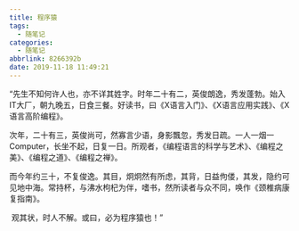 ```yaml
---
title: 程序猿
tags:
  - 随笔记
categories:
  - 随笔记
abbrlink: 8266392b
date: 2019-11-18 11:49:21
---
```


​		“先生不知何许人也，亦不详其姓字。时年二十有二，英俊朗逸，秀发蓬勃。始入IT大厂，朝九晚五，日食三餐。好读书，曰《X语言入门》、《X语言应用实践》、《X语言高阶编程》。

​		次年，二十有三，英俊尚可，然寡言少语，身影飄忽，秀发日疏。一人一烟一Computer，长坐不起，日复一日。所观者，《编程语言的科学与艺术》、《编程之美》、《编程之道》、《编程之禅》。

​		而今年约三十，不复俊逸。其目，炯炯然有所虑，其背，日益佝偻，其发，隐约可见地中海。常持杯，与沸水枸杞为伴，嗜书，然所读者与众不同，唤作《颈椎病康复指南》。

​		观其状，时人不解。或曰，必为程序猿也！”

<!--more-->

